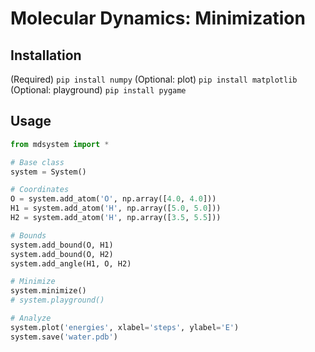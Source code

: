 # Molecular Dynamics: Minimization

## Installation

(Required) `pip install numpy`
(Optional: plot) `pip install matplotlib`
(Optional: playground) `pip install pygame`

## Usage

```python
from mdsystem import *

# Base class
system = System()

# Coordinates
O = system.add_atom('O', np.array([4.0, 4.0]))
H1 = system.add_atom('H', np.array([5.0, 5.0]))
H2 = system.add_atom('H', np.array([3.5, 5.5]))

# Bounds
system.add_bound(O, H1)
system.add_bound(O, H2)
system.add_angle(H1, O, H2)

# Minimize
system.minimize()
# system.playground()

# Analyze
system.plot('energies', xlabel='steps', ylabel='E')
system.save('water.pdb')
```
